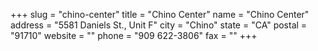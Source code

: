 +++
slug = "chino-center"
title = "Chino Center"
name = "Chino Center"
address = "5581 Daniels St., Unit F"
city = "Chino"
state = "CA"
postal = "91710"
website = ""
phone = "909 622-3806"
fax = ""
+++

